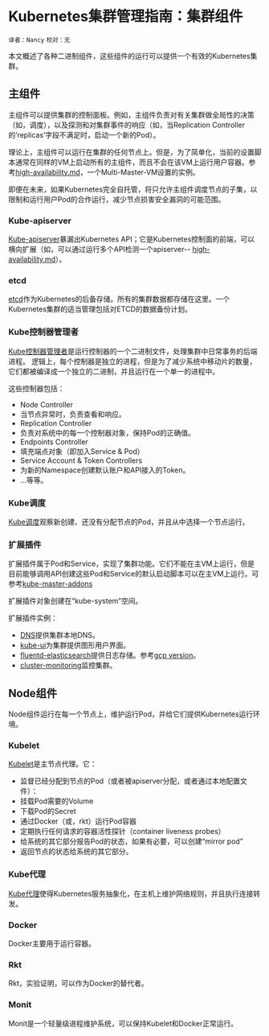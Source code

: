# Kubernetes集群管理指南：集群组件
`译者：Nancy` `校对：无`


本文概述了各种二进制组件，这些组件的运行可以提供一个有效的Kubernetes集群。

## 主组件

主组件可以提供集群的控制面板。例如，主组件负责对有关集群做全局性的决策（如，调度），以及探测和对集群事件的响应（如，当Replication Controller的‘replicas’字段不满足时，启动一个新的Pod）。

理论上，主组件可以运行在集群的任何节点上。但是，为了简单化，当前的设置脚本通常在同样的VM上启动所有的主组件，而且不会在该VM上运行用户容器。参考[high-availability.md](http://kubernetes.io/v1.1/docs/admin/high-availability.html)，一个Multi-Master-VM设置的实例。

即便在未来，如果Kubernetes完全自托管，将只允许主组件调度节点的子集，以限制和运行用户Pod的合作运行，减少节点损害安全漏洞的可能范围。

### Kube-apiserver
[Kube-apiserver](http://kubernetes.io/v1.1/docs/admin/kube-apiserver.html)暴漏出Kubernetes API；它是Kubernetes控制面的前端，可以横向扩展（如，可以通过运行多个API检测一个apiserver-- [high-availability.md](http://kubernetes.io/v1.1/docs/admin/high-availability.html)）。

### etcd
[etcd](http://kubernetes.io/v1.1/docs/admin/etcd.html)作为Kubernetes的后备存储。所有的集群数据都存储在这里。一个Kubernetes集群的适当管理包括对ETCD的数据备份计划。

### Kube控制器管理者
[Kube控制器管理者](http://kubernetes.io/v1.1/docs/admin/kube-controller-manager.html)是运行控制器的一个二进制文件，处理集群中日常事务的后端进程。 逻辑上，每个控制器是独立的进程，但是为了减少系统中移动片的数量，它们都被编译成一个独立的二进制，并且运行在一个单一的进程中。

这些控制器包括：
- Node Controller
 - 当节点异常时，负责查看和响应。
- Replication Controller
 - 负责对系统中的每一个控制器对象，保持Pod的正确值。
- Endpoints Controller
 - 填充端点对象（即加入Service & Pod）
- Service Account & Token Controllers
 - 为新的Namespace创建默认账户和API接入的Token。
- …等等。

### Kube调度
[Kube调度](http://kubernetes.io/v1.1/docs/admin/kube-scheduler.html)观察新创建、还没有分配节点的Pod，并且从中选择一个节点运行。

### 扩展插件
扩展插件属于Pod和Service，实现了集群功能。它们不能在主VM上运行，但是目前能够调用API创建这些Pod和Service的默认启动脚本可以在主VM上运行。可参考[kube-master-addons](kube-master-addons.sh)

扩展插件对象创建在“kube-system”空间。

扩展插件实例：
- [DNS](https://github.com/kubernetes/kubernetes/tree/release-1.1/cluster/addons/dns/)提供集群本地DNS。
- [kube-ui](https://github.com/kubernetes/kubernetes/tree/release-1.1/cluster/addons/kube-ui/)为集群提供图形用户界面。
- [fluentd-elasticsearch](https://github.com/kubernetes/kubernetes/tree/release-1.1/cluster/addons/fluentd-elasticsearch/)提供日志存储。参考[gcp version](https://github.com/kubernetes/kubernetes/tree/release-1.1/cluster/addons/fluentd-gcp/)。
- [cluster-monitoring](https://github.com/kubernetes/kubernetes/tree/release-1.1/cluster/addons/cluster-monitoring/)监控集群。

## Node组件
Node组件运行在每一个节点上，维护运行Pod，并给它们提供Kubernetes运行环境。

### Kubelet
[Kubelet](http://kubernetes.io/v1.1/docs/admin/kubelet.html)是主节点代理。它：
- 监督已经分配到节点的Pod（或者被apiserver分配，或者通过本地配置文件）：
 - 挂载Pod需要的Volume
 - 下载Pod的Secret
 - 通过Docker（或，rkt）运行Pod容器
 - 定期执行任何请求的容器活性探针（container liveness probes）
 - 给系统的其它部分报告Pod的状态，如果有必要，可以创建“mirror pod”
- 返回节点的状态给系统的其它部分。

### Kube代理
[Kube代理](http://kubernetes.io/v1.1/docs/admin/kube-proxy.html)使得Kubernetes服务抽象化，在主机上维护网络规则，并且执行连接转发。

### Docker
Docker主要用于运行容器。

### Rkt

Rkt，实验证明，可以作为Docker的替代者。

### Monit

Monit是一个轻量级进程维护系统，可以保持Kubelet和Docker正常运行。
